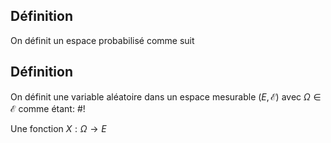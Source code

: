 ## Définition
On définit un espace probabilisé comme suit


## Définition
On définit une variable aléatoire dans un espace mesurable $(E, \mathcal E)$ avec $\Omega \in \mathcal E$ comme étant: #!

Une fonction $X: \Omega \to E$